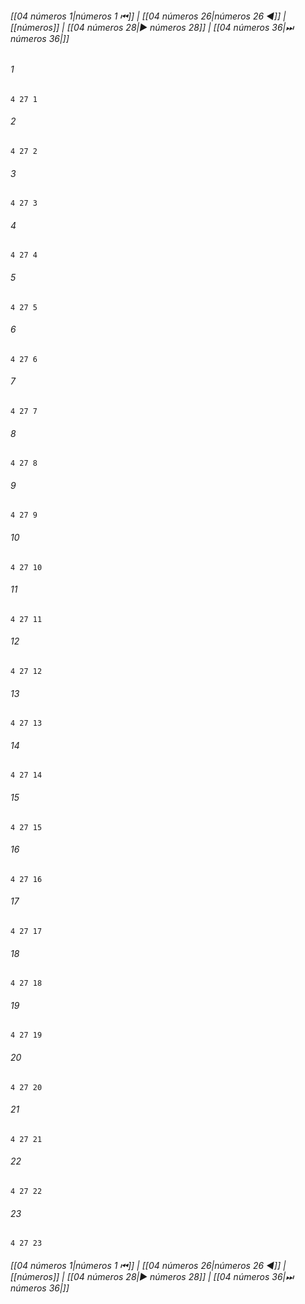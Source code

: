 
###### [[04 números 1|números 1 ⏮]] | [[04 números 26|números 26 ◀]] | [[números]] | [[04 números 28|▶ números 28]] | [[04 números 36|⏭ números 36|]]

###### 1
``` verse
4 27 1 
```
###### 2
``` verse
4 27 2 
```
###### 3
``` verse
4 27 3 
```
###### 4
``` verse
4 27 4 
```
###### 5
``` verse
4 27 5 
```
###### 6
``` verse
4 27 6 
```
###### 7
``` verse
4 27 7 
```
###### 8
``` verse
4 27 8 
```
###### 9
``` verse
4 27 9 
```
###### 10
``` verse
4 27 10 
```
###### 11
``` verse
4 27 11 
```
###### 12
``` verse
4 27 12 
```
###### 13
``` verse
4 27 13 
```
###### 14
``` verse
4 27 14 
```
###### 15
``` verse
4 27 15 
```
###### 16
``` verse
4 27 16 
```
###### 17
``` verse
4 27 17 
```
###### 18
``` verse
4 27 18 
```
###### 19
``` verse
4 27 19 
```
###### 20
``` verse
4 27 20 
```
###### 21
``` verse
4 27 21 
```
###### 22
``` verse
4 27 22 
```
###### 23
``` verse
4 27 23 
```

###### [[04 números 1|números 1 ⏮]] | [[04 números 26|números 26 ◀]] | [[números]] | [[04 números 28|▶ números 28]] | [[04 números 36|⏭ números 36|]]

